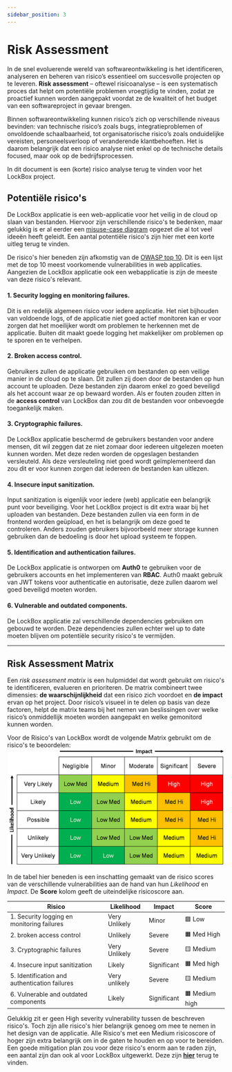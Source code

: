 ```yaml
---
sidebar_position: 3
---
```

# Risk Assessment
In de snel evoluerende wereld van softwareontwikkeling is het identificeren, analyseren en beheren van risico’s essentieel om succesvolle projecten op te leveren. **Risk assessment** – oftewel risicoanalyse – is een systematisch proces dat helpt om potentiële problemen vroegtijdig te vinden, zodat ze proactief kunnen worden aangepakt voordat ze de kwaliteit of het budget van een softwareproject in gevaar brengen.

Binnen softwareontwikkeling kunnen risico’s zich op verschillende niveaus bevinden: van technische risico’s zoals bugs, integratieproblemen of onvoldoende schaalbaarheid, tot organisatorische risico’s zoals onduidelijke vereisten, personeelsverloop of veranderende klantbehoeften. Het is daarom belangrijk dat een risico analyse niet enkel op de technische details focused, maar ook op de bedrijfsprocessen. 

In dit document is een (korte) risico analyse terug te vinden voor het LockBox project. 


## Potentiële risico's
De LockBox applicatie is een web-applicatie voor het veilig in de cloud op slaan van bestanden. Hiervoor zijn verschillende risico's te bedenken, maar gelukkig is er al eerder een [misuse-case diagram](https://rikdgd.github.io/rikdegoede-s6-docs/docs/Application-Design/Design-Document#misuse-case-diagram) opgezet die al tot veel ideeën heeft geleidt. Een aantal potentiële risico's zijn hier met een korte uitleg terug te vinden. 

De risico's hier beneden zijn afkomstig van de [OWASP top 10](https://owasp.org/www-project-top-ten/#). Dit is een lijst met de top 10 meest voorkomende vulnerabilities in web applicaties. Aangezien de LockBox applicatie ook een webapplicatie is zijn de meeste van deze risico's relevant. 

#### 1. Security logging en monitoring failures.
Dit is en redelijk algemeen risico voor iedere applicatie. Het niet bijhouden van voldoende logs, of de applicatie niet goed actief monitoren kan er voor zorgen dat het moeilijker wordt om problemen te herkennen met de applicatie. Buiten dit maakt goede logging het makkelijker om problemen op te sporen en te verhelpen. 
#### 2. Broken access control.
Gebruikers zullen de applicatie gebruiken om bestanden op een veilige manier in de cloud op te slaan. Dit zullen zij doen door de bestanden op hun account te uploaden. Deze bestanden zijn daarom enkel zo goed beveiligd als het account waar ze op bewaard worden. Als er fouten zouden zitten in de **access control** van LockBox dan zou dit de bestanden voor onbevoegde toegankelijk maken.
#### 3. Cryptographic failures.
De LockBox applicatie beschermd de gebruikers bestanden voor andere mensen, dit wil zeggen dat ze niet zomaar door iedereen uitgelezen moeten kunnen worden. Met deze reden worden de opgeslagen bestanden versleuteld. Als deze versleuteling niet goed wordt geïmplementeerd dan zou dit er voor kunnen zorgen dat iedereen de bestanden kan uitlezen. 
#### 4. Insecure input sanitization.
Input sanitization is eigenlijk voor iedere (web) applicatie een belangrijk punt voor beveiliging. Voor het LockBox project is dit extra waar bij het uploaden van bestanden. Deze bestanden zullen via een form in de frontend worden geüpload, en het is belangrijk om deze goed te controleren. Anders zouden gebruikers bijvoorbeeld meer storage kunnen gebruiken dan de bedoeling is door het upload systeem te foppen. 
#### 5. Identification and authentication failures.
De LockBox applicatie is ontworpen om **Auth0** te gebruiken voor de gebruikers accounts en het implementeren van **RBAC**. Auth0 maakt gebruik van JWT tokens voor authenticatie en autorisatie, deze zullen daarom wel goed beveiligd moeten worden.
#### 6. Vulnerable and outdated components.
De LockBox applicatie zal verschillende dependencies gebruiken om gebouwd te worden. Deze dependencies zullen echter wel up to date moeten blijven om potentiële security risico's te vermijden. 

---
## Risk Assessment Matrix
Een _risk assessment matrix_ is een hulpmiddel dat wordt gebruikt om risico's te identificeren, evalueren en prioriteren. De matrix combineert twee dimensies: **de waarschijnlijkheid** dat een risico zich voordoet en **de impact** ervan op het project. Door risico’s visueel in te delen op basis van deze factoren, helpt de matrix teams bij het nemen van beslissingen over welke risico’s onmiddellijk moeten worden aangepakt en welke gemonitord kunnen worden.

Voor de Risico's van LockBox wordt de volgende Matrix gebruikt om de risico's te beoordelen:
![risk assessment matrix](./risk-assessment-matrix.png)


In de tabel hier beneden is een inschatting gemaakt van de risico scores van de verschillende vulnerabilities aan de hand van hun *Likelihood* en *Impact*. De **Score** kolom geeft de uiteindelijke risicoscore aan. 

| Risico                                        | Likelihood    | Impact      | Score          |
| --------------------------------------------- | ------------- | ----------- | -------------- |
| 1.  Security logging en monitoring failures   | Very Unlikely | Minor       | 🟩 Low         |
| 2. broken access control                      | Unlikely      | Severe      | 🟧 Med High    |
| 3. Cryptographic failures                     | Very Unlikely | Severe      | 🟨 Medium      |
| 4. Insecure input sanitization                | Likely        | Significant | 🟧 Med high    |
| 5. Identification and authentication failures | Very unlikely | Severe      | 🟨 Medium      |
| 6. Vulnerable and outdated components         | Likely        | Significant | 🟧 Medium high |

Gelukkig zit er geen High severity vulnerability tussen de beschreven risico's. Toch zijn alle risico's hier belangrijk genoeg om mee te nemen in het design van de applicatie. Alle Risico's met een Medium risicoscore of hoger zijn extra belangrijk om in de gaten te houden en op voor te bereiden. Een goede mitigation plan zou voor deze risico's enorm aan te raden zijn, een aantal zijn dan ook al voor LockBox uitgewerkt. Deze zijn [**hier**](https://rikdgd.github.io/rikdegoede-s6-docs/docs/DevSecOps/change-risk-security-release#mitigate) terug te vinden.
